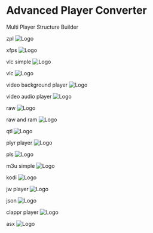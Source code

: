 # Advanced Player Converter
Multi Player Structure Builder

zpl
![Logo](https://raw.githubusercontent.com/SxtBox/Advanced_Player_Converter/main/Screenshots/zpl.png?raw=true)

xfps
![Logo](https://raw.githubusercontent.com/SxtBox/Advanced_Player_Converter/main/Screenshots/xfps.png?raw=true)

vlc simple
![Logo](https://raw.githubusercontent.com/SxtBox/Advanced_Player_Converter/main/Screenshots/vlc_simple.png?raw=true)

vlc
![Logo](https://raw.githubusercontent.com/SxtBox/Advanced_Player_Converter/main/Screenshots/vlc.png?raw=true)

video background player
![Logo](https://raw.githubusercontent.com/SxtBox/Advanced_Player_Converter/main/Screenshots/video_background_player.png?raw=true)

video audio player
![Logo](https://raw.githubusercontent.com/SxtBox/Advanced_Player_Converter/main/Screenshots/video_audio_player.png?raw=true)

raw
![Logo](https://raw.githubusercontent.com/SxtBox/Advanced_Player_Converter/main/Screenshots/smart_tv.png?raw=true)

raw and ram
![Logo](https://raw.githubusercontent.com/SxtBox/Advanced_Player_Converter/main/Screenshots/raw_and_ram.png?raw=true)

qtl
![Logo](https://raw.githubusercontent.com/SxtBox/Advanced_Player_Converter/main/Screenshots/qtl.png?raw=true)

plyr player
![Logo](https://raw.githubusercontent.com/SxtBox/Advanced_Player_Converter/main/Screenshots/plyr_player.png?raw=true)

pls
![Logo](https://raw.githubusercontent.com/SxtBox/Advanced_Player_Converter/main/Screenshots/pls.png?raw=true)

m3u simple
![Logo](https://raw.githubusercontent.com/SxtBox/Advanced_Player_Converter/main/Screenshots/m3u_simple.png?raw=true)

kodi
![Logo](https://raw.githubusercontent.com/SxtBox/Advanced_Player_Converter/main/Screenshots/kodi.png?raw=true)

jw player
![Logo](https://raw.githubusercontent.com/SxtBox/Advanced_Player_Converter/main/Screenshots/jw_player.png?raw=true)

json
![Logo](https://raw.githubusercontent.com/SxtBox/Advanced_Player_Converter/main/Screenshots/json.png?raw=true)

clappr player
![Logo](https://raw.githubusercontent.com/SxtBox/Advanced_Player_Converter/main/Screenshots/clappr_player.png?raw=true)

asx
![Logo](https://github.com/SxtBox/Advanced_Player_Converter/blob/main/Screenshots/asx.png?raw=true)

